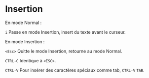 # Insertion

En mode Normal :

`i`       Passe en mode Insertion, insert du texte avant le curseur.


En mode Insertion :

`<Esc>`   Quitte le mode Insertion, retourne au mode Normal.

`CTRL-C`  Identique à `<ESC>`.

`CTRL-V`  Pour insérer des caractères spéciaux comme tab, `CTRL-V` `TAB`.

